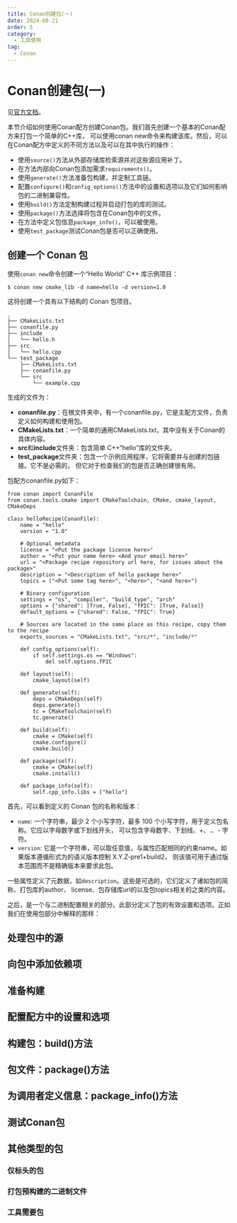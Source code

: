 ```yaml
---
title: Conan创建包(一)
date: 2024-08-21
order: 5
category:
  - 工具使用
tag:
  - Conan
---
```


# Conan创建包(一)

见[官方文档](https://docs.conan.io/2/tutorial/creating_packages.html)。

本节介绍如何使用Conan配方创建Conan包。我们首先创建一个基本的Conan配方来打包一个简单的C++库，
可以使用conan new命令来构建该库。然后，可以在Conan配方中定义的不同方法以及可以在其中执行的操作：

* 使用`source()`方法从外部存储库检索源并对这些源应用补丁。
* 在方法内部向Conan包添加需求`requirements()`。
* 使用`generate()`方法准备包构建，并定制工具链。
* 配置`configure()`和`config_options()`方法中的设置和选项以及它们如何影响包的二进制兼容性。
* 使用`build()`方法定制构建过程并启动打包的库的测试。
* 使用`package()`方法选择将包含在Conan包中的文件。
* 在方法中定义包信息`package_info()`，可以被使用。
* 使用`test_package`测试Conan包是否可以正确使用。

## 创建一个 Conan 包

使用`conan new`命令创建一个“Hello World” C++ 库示例项目：

```shell
$ conan new cmake_lib -d name=hello -d version=1.0
```

这将创建一个具有以下结构的 Conan 包项目。

```text
.
├── CMakeLists.txt
├── conanfile.py
├── include
│   └── hello.h
├── src
│   └── hello.cpp
└── test_package
    ├── CMakeLists.txt
    ├── conanfile.py
    └── src
        └── example.cpp
```

生成的文件为：

- **conanfile.py**：在根文件夹中，有一个conanfile.py，它是主配方文件，负责定义如何构建和使用包。
- **CMakeLists.txt**：一个简单的通用CMakeLists.txt，其中没有关于Conan的具体内容。
- **src**和**include**文件夹：包含简单 C++“hello”库的文件夹。
- **test_package**文件夹：包含一个示例应用程序，它将需要并与创建的包链接。它不是必需的，
  但它对于检查我们的包是否正确创建很有用。

包配方conanfile.py如下：

```text
from conan import ConanFile
from conan.tools.cmake import CMakeToolchain, CMake, cmake_layout, CMakeDeps

class helloRecipe(ConanFile):
    name = "hello"
    version = "1.0"

    # Optional metadata
    license = "<Put the package license here>"
    author = "<Put your name here> <And your email here>"
    url = "<Package recipe repository url here, for issues about the package>"
    description = "<Description of hello package here>"
    topics = ("<Put some tag here>", "<here>", "<and here>")

    # Binary configuration
    settings = "os", "compiler", "build_type", "arch"
    options = {"shared": [True, False], "fPIC": [True, False]}
    default_options = {"shared": False, "fPIC": True}

    # Sources are located in the same place as this recipe, copy them to the recipe
    exports_sources = "CMakeLists.txt", "src/*", "include/*"

    def config_options(self):
        if self.settings.os == "Windows":
            del self.options.fPIC

    def layout(self):
        cmake_layout(self)

    def generate(self):
        deps = CMakeDeps(self)
        deps.generate()
        tc = CMakeToolchain(self)
        tc.generate()

    def build(self):
        cmake = CMake(self)
        cmake.configure()
        cmake.build()

    def package(self):
        cmake = CMake(self)
        cmake.install()

    def package_info(self):
        self.cpp_info.libs = ["hello"]
```

首先，可以看到定义的 Conan 包的名称和版本：

- `name`: 一个字符串，最少 2 个小写字符，最多 100 个小写字符，用于定义包名称。它应以字母数字或下划线开头，
  可以包含字母数字、下划线、+、.、- 字符。
- `version`: 它是一个字符串，可以取任意值，与属性匹配相同的约束name。如果版本遵循形式为的语义版本控制 X.Y.Z-pre1+build2，
  则该值可用于通过版本范围而不是精确版本来要求此包。

一些属性定义了元数据，如`description`。这些是可选的，它们定义了诸如包的简称、打包库的author、
license、包存储库url的以及包topics相关的之类的内容。

之后，是一个与二进制配置相关的部分。此部分定义了包的有效设置和选项。正如我们在使用包部分中解释的那样：








## 处理包中的源


## 向包中添加依赖项


## 准备构建


## 配置配方中的设置和选项



## 构建包：build()方法



## 包文件：package()方法



## 为调用者定义信息：package_info()方法



## 测试Conan包



## 其他类型的包



### 仅标头的包



### 打包预构建的二进制文件



### 工具需要包




